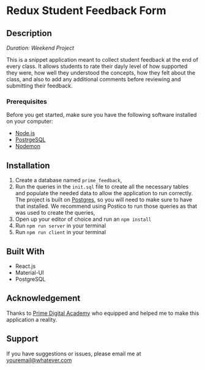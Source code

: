 # Redux Student Feedback Form

## Description

_Duration: Weekend Project_

This is a snippet application meant to collect student feedback at the end of every class. It allows students to rate their dayly level of how supported they were, how well they understood the concepts, how they felt about the class, and also to add any additional comments before reviewing and submitting their feedback.

### Prerequisites

Before you get started, make sure you have the following software installed on your computer:

- [Node.js](https://nodejs.org/en/)
- [PostrgeSQL](https://www.postgresql.org/)
- [Nodemon](https://nodemon.io/)

## Installation

1. Create a database named `prime_feedback`,
2. Run the queries in the `init.sql` file to create all the necessary tables and populate the needed data to allow the application to run correctly.
   The project is built on [Postgres](https://www.postgresql.org/download/), so you will need to make sure to have that installed. We recommend using Postico to run those queries as that was used to create the queries,
3. Open up your editor of choice and run an `npm install`
4. Run `npm run server` in your terminal
5. Run `npm run client` in your terminal

## Built With

- React.js
- Material-UI
- PostgreSQL

## Acknowledgement

Thanks to [Prime Digital Academy](www.primeacademy.io) who equipped and helped me to make this application a reality.

## Support

If you have suggestions or issues, please email me at [youremail@whatever.com](www.google.com)
